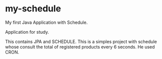 # my-schedule
My first Java Application with Schedule.


Application for study.

This contains JPA and SCHEDULE.
This is a simples project with schedule whose consult the total of registered products every 6 seconds. He used CRON.
